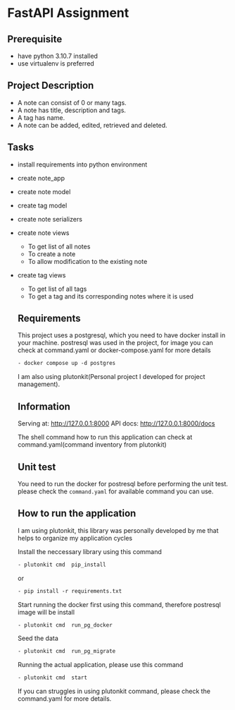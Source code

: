 
# FastAPI Assignment

## Prerequisite
- have python 3.10.7 installed
- use virtualenv is preferred

## Project Description
- A note can consist of 0 or many tags.
- A note has title, description and tags.
- A tag has name.
- A note can be added, edited, retrieved and deleted.

## Tasks
- install requirements into python environment
- create note_app
- create note model
- create tag model
- create note serializers
- create note views
    - To get list of all notes
    - To create a note
    - To allow modification to the existing note
- create tag views
    - To get list of all tags
    - To get a tag and its corresponding notes where it is used


    ## Requirements
    This project uses a postgresql, which you need to have docker install in your machine.
    postresql was used in the project, for image you can check at command.yaml or docker-compose.yaml for more details
    ```html
    - docker compose up -d postgres
    ```
    I am also using plutonkit(Personal project I developed for project management).

    ## Information
    Serving at: http://127.0.0.1:8000
    API docs: http://127.0.0.1:8000/docs

    The shell command how to run this application can check at command.yaml(command inventory from plutonkit)

    ## Unit test

    You need to run the docker for postresql before performing the unit test. please check the `command.yaml` for available command you can use.


    ## How to run the application
    I am using plutonkit, this library was personally developed by me that helps to organize my application cycles

    Install the neccessary library using this command
    ```html
    - plutonkit cmd  pip_install
    ```
    or
    ```html
    - pip install -r requirements.txt
    ```

    Start running the docker first using this command, therefore postresql image will be install
    ```html
    - plutonkit cmd  run_pg_docker
    ```
    Seed the data
    ```html
    - plutonkit cmd  run_pg_migrate
    ```

    Running the actual application, please use this command
    ```html
    - plutonkit cmd  start
    ```

    If you can struggles in using plutonkit command, please check the command.yaml for more details.
